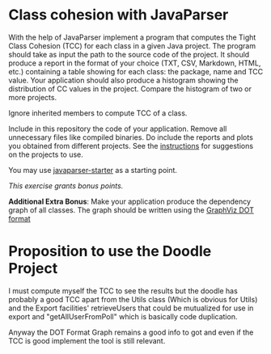 # Class cohesion with JavaParser

With the help of JavaParser implement a program that computes the Tight Class Cohesion (TCC) for each class in a given Java project. The program should take as input the path to the source code of the project. It should produce a report in the format of your choice (TXT, CSV, Markdown, HTML, etc.) containing a table showing for each class: the package, name and TCC value. 
Your application should also produce a histogram showing the distribution of CC values in the project. Compare the histogram of two or more projects.

Ignore inherited members to compute TCC of a class.

Include in this repository the code of your application. Remove all unnecessary files like compiled binaries. Do include the reports and plots you obtained from different projects. See the [instructions](../subject.md) for suggestions on the projects to use.

You may use [javaparser-starter](../code/javaparser-starter) as a starting point.

*This exercise grants bonus points.*

**Additional Extra Bonus**: Make your application produce the dependency graph of all classes. The graph should be written using the [GraphViz DOT format](https://www.graphviz.org/)


# Proposition to use the Doodle Project

I must compute myself the TCC to see the results but the doodle has probably a good TCC apart from the Utils class (Which is obvious for Utils) and the Export facilities' retrieveUsers that could be mutualized for use in export and "getAllUserFromPoll" which is basically code duplication.

Anyway the DOT Format Graph remains a good info to got and even if the TCC is good implement the tool is still relevant.